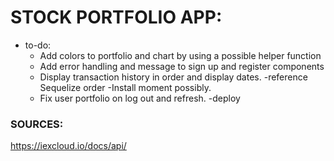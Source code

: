 # STOCK PORTFOLIO APP:

- to-do:
  - Add colors to portfolio and chart by using a possible helper function
  - Add error handling and message to sign up and register components
  - Display transaction history in order and display dates. 
    -reference Sequelize order
    -Install moment possibly. 
  - Fix user portfolio on log out and refresh.
  -deploy 

### SOURCES:
https://iexcloud.io/docs/api/